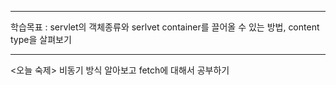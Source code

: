 <hr>

학습목표 : servlet의 객체종류와 serlvet container를 끌어올 수 있는 방법, content type을 살펴보기

<hr>




<오늘 숙제>
비동기 방식 알아보고 fetch에 대해서 공부하기